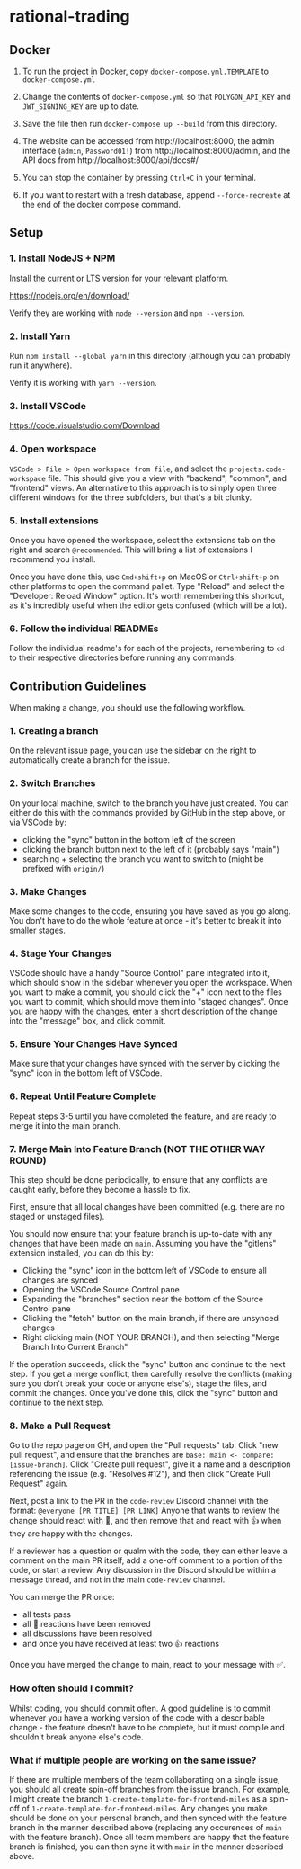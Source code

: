 # rational-trading


## Docker

1) To run the project in Docker, copy `docker-compose.yml.TEMPLATE` to `docker-compose.yml`

2) Change the contents of `docker-compose.yml` so that `POLYGON_API_KEY` and `JWT_SIGNING_KEY` are up to date.

3) Save the file then run `docker-compose up --build` from this directory.

4) The website can be accessed from http://localhost:8000, the admin interface (`admin`, `Password01!`) from http://localhost:8000/admin, and the API docs from http://localhost:8000/api/docs#/

5) You can stop the container by pressing `Ctrl+C` in your terminal.

6) If you want to restart with a fresh database, append `--force-recreate` at the end of the docker compose command.


## Setup

### 1. Install NodeJS + NPM

Install the current or LTS version for your relevant platform.

https://nodejs.org/en/download/

Verify they are working with `node --version` and `npm --version`.

### 2. Install Yarn

Run `npm install --global yarn` in this directory (although you can probably run it anywhere).

Verify it is working with `yarn --version`.

### 3. Install VSCode

https://code.visualstudio.com/Download

### 4. Open workspace

`VSCode > File > Open workspace from file`, and select the `projects.code-workspace` file. This should give you a view with "backend", "common", and "frontend" views. An alternative to this approach is to simply open three different windows for the three subfolders, but that's a bit clunky. 

### 5. Install extensions

Once you have opened the workspace, select the extensions tab on the right and search `@recommended`. This will bring a list of extensions I recommend you install.

Once you have done this, use `Cmd+shift+p` on MacOS or `Ctrl+shift+p` on other platforms to open the command pallet. Type "Reload" and select the "Developer: Reload Window" option. It's worth remembering this shortcut, as it's incredibly useful when the editor gets confused (which will be a lot).

### 6. Follow the individual READMEs

Follow the individual readme's for each of the projects, remembering to `cd` to their respective directories before running any commands.

## Contribution Guidelines

When making a change, you should use the following workflow.

### 1. Creating a branch

On the relevant issue page, you can use the sidebar on the right to automatically create a branch for the issue.

### 2. Switch Branches

On your local machine, switch to the branch you have just created. You can either do this with the commands provided by GitHub in the step above, or via VSCode by:
 - clicking the "sync" button in the bottom left of the screen
 - clicking the branch button next to the left of it (probably says "main")
 - searching + selecting the branch you want to switch to (might be prefixed with `origin/`)

### 3. Make Changes

Make some changes to the code, ensuring you have saved as you go along. You don't have to do the whole feature at once - it's better to break it into smaller stages.

### 4. Stage Your Changes

VSCode should have a handy "Source Control" pane integrated into it, which should show in the sidebar whenever you open the workspace. When you want to make a commit, you should click the "+" icon next to the files you want to commit, which should move them into "staged changes". Once you are happy with the changes, enter a short description of the change into the "message" box, and click commit.

### 5. Ensure Your Changes Have Synced

Make sure that your changes have synced with the server by clicking the "sync" icon in the bottom left of VSCode. 

### 6. Repeat Until Feature Complete

Repeat steps 3-5 until you have completed the feature, and are ready to merge it into the main branch. 

### 7. Merge Main Into Feature Branch (NOT THE OTHER WAY ROUND)

This step should be done periodically, to ensure that any conflicts are caught early, before they become a hassle to fix.

First, ensure that all local changes have been committed (e.g. there are no staged or unstaged files).

You should now ensure that your feature branch is up-to-date with any changes that have been made on `main`. Assuming you have the "gitlens" extension installed, you can do this by:
 - Clicking the "sync" icon in the bottom left of VSCode to ensure all changes are synced
 - Opening the VSCode Source Control pane
 - Expanding the "branches" section near the bottom of the Source Control pane
 - Clicking the "fetch" button on the main branch, if there are unsynced changes
 - Right clicking main (NOT YOUR BRANCH), and then selecting "Merge Branch Into Current Branch"

If the operation succeeds, click the "sync" button and continue to the next step. If you get a merge conflict, then carefully resolve the conflicts (making sure you don't break your code or anyone else's), stage the files, and commit the changes. Once you've done this, click the "sync" button and continue to the next step.

### 8. Make a Pull Request

Go to the repo page on GH, and open the "Pull requests" tab. Click "new pull request", and ensure that the branches are `base: main <- compare: [issue-branch]`. Click "Create pull request", give it a name and a description referencing the issue (e.g. "Resolves #12"), and then click "Create Pull Request" again.

Next, post a link to the PR in the `code-review` Discord channel with the format:
`@everyone [PR TITLE] [PR LINK]`
Anyone that wants to review the change should react with 👀, and then remove that and react with 👍 when they are happy with the changes.

If a reviewer has a question or qualm with the code, they can either leave a comment on the main PR itself, add a one-off comment to a portion of the code, or start a review. Any discussion in the Discord should be within a message thread, and not in the main `code-review` channel.

You can merge the PR once:
 - all tests pass
 - all 👀 reactions have been removed
 - all discussions have been resolved
 - and once you have received at least two 👍 reactions

Once you have merged the change to main, react to your message with ✅. 

### How often should I commit?

Whilst coding, you should commit often. A good guideline is to commit whenever you have a working version of the code with a describable change - the feature doesn't have to be complete, but it must compile and shouldn't break anyone else's code.

### What if multiple people are working on the same issue?

If there are multiple members of the team collaborating on a single issue, you should all create spin-off branches from the issue branch. For example, I might create the branch `1-create-template-for-frontend-miles` as a spin-off of `1-create-template-for-frontend-miles`. Any changes you make should be done on your personal branch, and then synced with the feature branch in the manner described above (replacing any occurences of `main` with the feature branch). Once all team members are happy that the feature branch is finished, you can then sync it with `main` in the manner described above. 
